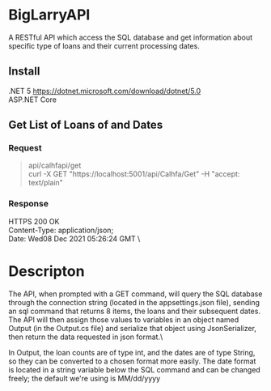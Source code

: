 # BigLarryAPI
A RESTful API which access the SQL database and get information about specific type of loans and their current processing dates.

## Install
.NET 5 https://dotnet.microsoft.com/download/dotnet/5.0 \
ASP.NET Core

## Get List of Loans of and Dates
### Request
>api/calhfapi/get\
curl -X GET "https://localhost:5001/api/Calhfa/Get" -H  "accept: text/plain"

### Response
 HTTPS 200 OK\
 Content-Type: application/json;\
 Date: Wed08 Dec 2021 05:26:24 GMT \
 
 
 # Descripton
 The API, when prompted with a GET command, will query the SQL database through the connection string (located in the appsettings.json file), sending an sql command that returns 8 items, the loans and their subsequent dates. The API will then assign those values to variables in an object named Output (in the Output.cs file) and serialize that object using JsonSerializer, then return the data requested in json format.\
 
 In Output, the loan counts are of type int, and the dates are of type String, so they can be converted to a chosen format more easily. The date format is located in a string variable below the SQL command and can be changed freely; the default we're using is MM/dd/yyyy
